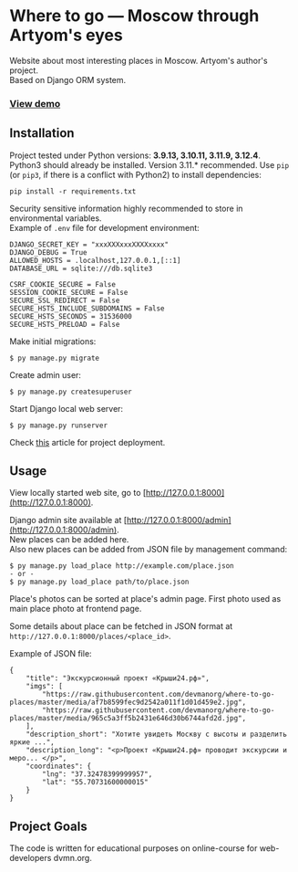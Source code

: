 # Where to go — Moscow through Artyom's eyes
 
Website about most interesting places in Moscow. Artyom's author's project.  
Based on Django ORM system.

### [View demo](https://skir.pythonanywhere.com/)

## Installation

Project tested under Python versions: **3.9.13, 3.10.11, 3.11.9, 3.12.4**.  
Python3 should already be installed. Version 3.11.* recommended.
Use `pip` (or `pip3`, if there is a conflict with Python2) to install dependencies:
```
pip install -r requirements.txt
```

Security sensitive information highly recommended to store in environmental variables.  
Example of `.env` file for development environment:
```
DJANGO_SECRET_KEY = "xxxXXXxxxXXXXxxxx"
DJANGO_DEBUG = True
ALLOWED_HOSTS = .localhost,127.0.0.1,[::1]
DATABASE_URL = sqlite:///db.sqlite3

CSRF_COOKIE_SECURE = False
SESSION_COOKIE_SECURE = False
SECURE_SSL_REDIRECT = False
SECURE_HSTS_INCLUDE_SUBDOMAINS = False
SECURE_HSTS_SECONDS = 31536000
SECURE_HSTS_PRELOAD = False
```

Make initial migrations:
```
$ py manage.py migrate
```
Create admin user:
```
$ py manage.py createsuperuser
```
Start Django local web server:
```
$ py manage.py runserver
```

Check [this](https://docs.djangoproject.com/en/5.0/howto/deployment/) article for project deployment.

## Usage

View locally started web site, go to [http://127.0.0.1:8000](http://127.0.0.1:8000).

Django admin site available at [http://127.0.0.1:8000/admin](http://127.0.0.1:8000/admin).  
New places can be added here.  
Also new places can be added from JSON file by management command:
```
$ py manage.py load_place http://example.com/place.json
- or -
$ py manage.py load_place path/to/place.json
```

Place's photos can be sorted at place's admin page. First photo used as main place photo at frontend page.

Some details about place can be fetched in JSON format at `http://127.0.0.1:8000/places/<place_id>`.

Example of JSON file:
```
{
    "title": "Экскурсионный проект «Крыши24.рф»",
    "imgs": [
        "https://raw.githubusercontent.com/devmanorg/where-to-go-places/master/media/af7b8599fec9d2542a011f1d01d459e2.jpg",
        "https://raw.githubusercontent.com/devmanorg/where-to-go-places/master/media/965c5a3ff5b2431e646d30b6744afd2d.jpg",
    ],
    "description_short": "Хотите увидеть Москву с высоты и разделить яркие ...",
    "description_long": "<p>Проект «Крыши24.рф» проводит экскурсии и меро... </p>",
    "coordinates": {
        "lng": "37.32478399999957",
        "lat": "55.70731600000015"
    }
}
```

## Project Goals
The code is written for educational purposes on online-course for web-developers dvmn.org.
